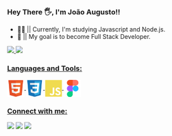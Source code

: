 ### Hey There 🖐️, I'm João Augusto!!
- 👨‍💻 || Currently, I'm studying Javascript and Node.js.
- 🎯 || My goal is to become Full Stack Developer.
<div align="left">
  <a href="https://github.com/augustodevjs">
  <img height="150em" src="https://github-readme-stats.vercel.app/api?username=augustodevjs&show_icons=true&theme=github_dark&include_all_commits=true&count_private=true"/>
  <img height="150em" src="https://github-readme-stats.vercel.app/api/top-langs/?username=augustodevjs&layout=compact&langs_count=7&theme=github_dark"/>
</div>
  
  ### Languages and Tools:
<div style="display: inline_block">
  <img align="center" alt="augusto-HTML" height="40" width="40" src="https://raw.githubusercontent.com/devicons/devicon/master/icons/html5/html5-original.svg">
  <img align="center" alt="augusto-CSS" height="40" width="40" src="https://raw.githubusercontent.com/devicons/devicon/master/icons/css3/css3-original.svg">
  <img align="center" alt="augusto-Js" height="40" width="40" src="https://raw.githubusercontent.com/devicons/devicon/master/icons/javascript/javascript-plain.svg">
  <img align="center" alt="augusto-Figma" height="40" width="40" src="https://raw.githubusercontent.com/devicons/devicon/master/icons/figma/figma-original.svg">
</div>
  
   ### Connect with me:

 <div> 
  <a href="https://www.instagram.com/joao_augusto_001/" target="_blank"><img src="https://img.shields.io/badge/-Instagram-%23E4405F?style=for-the-badge&logo=instagram&logoColor=white" target="_blank"></a>
   <a href="https://www.linkedin.com/in/jo%C3%A3o-augusto-383b3b21a/" target="_blank"><img src="https://img.shields.io/badge/-LinkedIn-%230077B5?style=for-the-badge&logo=linkedin&logoColor=white" target="_blank"></a>
  <a href = "mailto:joaoaugustojob99@gmail.com"><img src="https://img.shields.io/badge/-Gmail-%23333?style=for-the-badge&logo=gmail&logoColor=white" target="_blank"></a>
   <p align="left">
</p>
</div>



